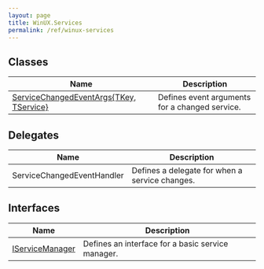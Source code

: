 ```yaml
---
layout: page
title: WinUX.Services
permalink: /ref/winux-services
---
```


## Classes

| Name | Description |
|---|---|
| [ServiceChangedEventArgs{TKey, TService}](winux-services-servicechangedeventargs) | Defines event arguments for a changed service. |

## Delegates

| Name | Description |
|---|---|
| ServiceChangedEventHandler | Defines a delegate for when a service changes. |

## Interfaces

| Name | Description |
|---|---|
| [IServiceManager](winux-services-iservicemanager) | Defines an interface for a basic service manager. |